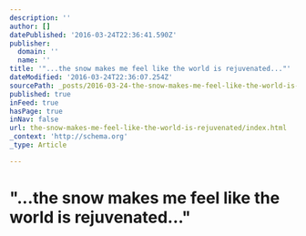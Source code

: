 ```yaml
---
description: ''
author: []
datePublished: '2016-03-24T22:36:41.590Z'
publisher:
  domain: ''
  name: ''
title: '"...the snow makes me feel like the world is rejuvenated..."'
dateModified: '2016-03-24T22:36:07.254Z'
sourcePath: _posts/2016-03-24-the-snow-makes-me-feel-like-the-world-is-rejuvenated.md
published: true
inFeed: true
hasPage: true
inNav: false
url: the-snow-makes-me-feel-like-the-world-is-rejuvenated/index.html
_context: 'http://schema.org'
_type: Article

---
```

# "...the snow makes me feel like the world is rejuvenated..."